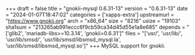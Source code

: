 +++
draft = false
title = "gnokii-mysql 0.6.31-13"
version = "0.6.31-13"
date = "2024-01-07T18:47:02"
categories = ['xapps-extra']
upstreamurl = "https://www.gnokii.org"
arch = "x86_64"
size = "8216"
usize = "19103"
sha1sum = "213265ab991eccc6f9cb59ca34d45d55e1a8e685"
depends = "['glib2', 'mariadb-libs>=10.3.14', 'gnokii=0.6.31']"
files = "['usr/', 'usr/lib/', 'usr/lib/smsd/', 'usr/lib/smsd/libsmsd_mysql.la', 'usr/lib/smsd/libsmsd_mysql.so']"
+++
MySQL support for gnokii.